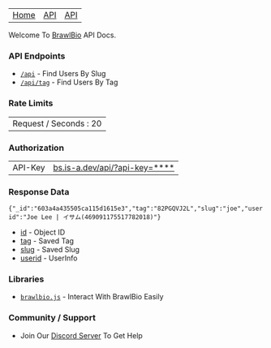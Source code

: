 <table>
  <tr>
      <td align="center" style="padding=5;width=50%;">
     <a href="https://bs.is-a.dev/">Home</a>
   </td>
    <td align="center" style="padding=5;width=50%;">
     <a href="https://bs.is-a.dev/api">API</a>
   </td>
     <td align="center" style="padding=5;width=50%;">
     <a href="https://discord.com/invite/Ca4yEvTsXB" target="_blank">API</a>
   </td>
  </tr>
    </table>


Welcome To [BrawlBio](https://bs.is-a.dev/) API Docs.




### API Endpoints 

 - [`/api`](https://bs.is-a.dev/api/[Query])  - Find Users By Slug
 - [`/api/tag`](https://bs.is-a.dev/api/tag/[Query]) - Find Users By Tag

### Rate Limits 

<table>
  <tr>
    <td align="center" style="padding=5;width=50%;">
   Request / Seconds : 20
   </td>
  </tr>
    </table>
    

    
### Authorization



<table>
  <tr>
      <td align="center" style="padding=5;width=50%;">
API-Key   </td>
    <td align="center" style="padding=5;width=50%;">
     <a href="https://bs.is-a.dev/api/?api-key=">bs.is-a.dev/api/?api-key=****</a>
   </td>
  </tr>
    </table>


### Response Data

```{"_id":"603a4a435505ca115d1615e3","tag":"82PGQVJ2L","slug":"joe","userid":"Joe Lee | イサム(469091175517782018)"}```


 - [id](#) - Object ID
 - [tag](#) - Saved Tag
 - [slug](#) - Saved Slug
 - [userid](#) - UserInfo

### Libraries

- [`brawlbio.js`](https://npmjs.com/brawlbio.js) - Interact With BrawlBio Easily 

### Community / Support 

 - Join Our [Discord Server](https://discord.com/invite/Ca4yEvTsXB) To Get Help 
